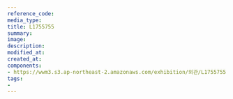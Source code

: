 ```yaml
---
reference_code:
media_type:
title: L1755755
summary:
image:
description:
modified_at:
created_at:
components:
- https://wwm3.s3.ap-northeast-2.amazonaws.com/exhibition/외관/L1755755.jpg
tags:
-
---
```

